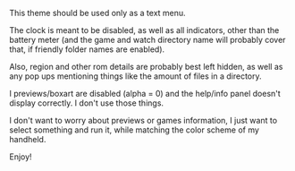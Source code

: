 This theme should be used only as a text menu.

The clock is meant to be disabled, as well as all indicators, other than the battery meter (and the game and watch directory name will probably cover that, if friendly folder names are enabled).

Also, region and other rom details are probably best left hidden, as well as any pop ups mentioning things like the amount of files in a directory.

I previews/boxart are disabled (alpha = 0) and the help/info panel doesn't display correctly. I don't use those things.

I don't want to worry about previews or games information, I just want to select something and run it, while matching the color scheme of my handheld.

Enjoy!
